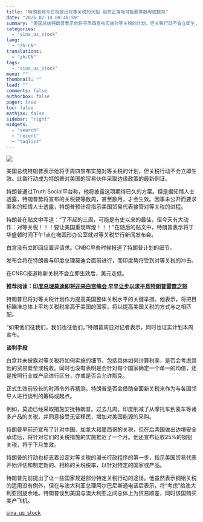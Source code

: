 ```yaml
---
title: "特朗普称今日将放出对等关税的大招 但真正落地可能要等数周或数月"
date: "2025-02-14 00:40:59"
summary: "美国总统特朗普表示他将于周四宣布实施对等关税的计划，但关税行动不会立即生..."
categories:
  - "sina_us_stock"
lang:
  - "zh-CN"
translations:
  - "zh-CN"
tags:
  - "sina_us_stock"
menu: ""
thumbnail: ""
lead: ""
comments: false
authorbox: false
pager: true
toc: false
mathjax: false
sidebar: "right"
widgets:
  - "search"
  - "recent"
  - "taglist"
---
```


![](//n.sinaimg.cn/finance/transform/117/w550h367/20250214/4df4-e6f5ffa444f8b4d94c53dfaaff5f71f1.jpg)

美国总统特朗普表示他将于周四宣布实施对等关税的计划，但关税行动不会立即生效。此番行动成为特朗普对美国的贸易伙伴采取边缘政策的最新例证。

特朗普通过Truth Social平台称，他将披露这项期待已久的方案。但是据知情人士透露，特朗普势将宣布的关税要等数周，甚至数月，才会生效。因事未公开而要求匿名的知情人士透露，特朗普预计将指示美国贸易代表接管对等关税的进程。

特朗普在贴文中写道：“了不起的三周，可能是有史以来的最佳，但今天有大动作：对等关税！！！要让美国重现辉煌！！！”在随后的贴文中，特朗普表示将于华盛顿时间下午1点在椭圆形办公室就对等关税举行新闻发布会。

白宫没有立即回应置评请求。CNBC早些时候报道了特朗普计划的细节。

发布会将在特朗普与印度总理莫迪会面前进行，而印度势将受到对等关税的冲击。

在CNBC报道称新关税不会立即生效后，美元走低。

**推荐阅读：[印度总理莫迪即将迎来白宫峰会 早早让步以求平息特朗普雷霆之怒](https://finance.sina.com.cn/stock/usstock/c/2025-02-13/doc-inekhpwp5423977.shtml)**

特朗普已将对等关税计划作为提高美国整体关税水平的关键举措。他表示，将把目标瞄准总体上平均关税税率高于美国的国家，将以提高美国关税的方式与之相匹配。

“如果他们征我们，我们也征他们，”特朗普周日对记者表示，同时也证实计划本周宣布。

**谈判手段**

白宫并未披露对等关税将如何实施的细节，包括具体如何计算税率，是否会考虑其他的贸易壁垒或税收。同时也没有表明是会针对每个国家确定一个单一的均值，还是按照行业或产品进行区分，亦或是否会允许豁免。

正式生效前较长的时滞令外界猜测，特朗普是否会借助全面新关税来作为与各国领导人进行谈判的筹码或起点。

例如，莫迪已经采取措施安抚特朗普。过去几周，印度削减了从摩托车到豪车等诸多产品的关税，并同意接受无证移民，增加对美国能源的采购。

特朗普早前还宣布了针对中国、加拿大和墨西哥的关税，但在后两国做出边境安全承诺后，将针对它们的关税措施的实施推迟了一个月。他还宣布征收25%的钢铝关税，将于下月生效。

特朗普的行动也标志着设定对等关税的漫长行政程序的第一步，指示美国贸易代表开始评估和制定新的、相称的关税税率，以针对特定的国家或产品。

特朗普先前提出了让一些国家规避部分特定关税行动的途径。他虽然表示钢铝关税的适用没有例外，但在与澳大利亚总理阿尔巴尼斯通电话后表示，将“考虑”给澳大利亚回旋余地。特朗普谈到美国与澳大利亚之间总体上为贸易顺差，同时该国购买美产飞机。

[sina_us_stock](https://finance.sina.com.cn/stock/usstock/c/2025-02-14/doc-inekknpt1385045.shtml)
